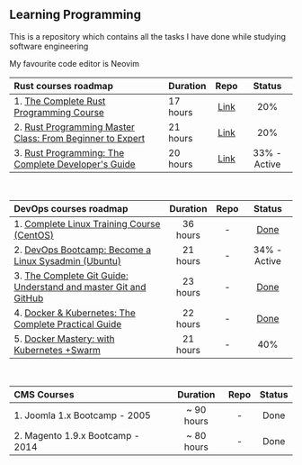 ## Learning Programming

This is a repository which contains all the tasks I have done while studying software engineering

My favourite code editor is Neovim

| Rust courses roadmap                                                                                                                             | Duration |                                          Repo                                          |    Status    |
| :----------------------------------------------------------------------------------------------------------------------------------------------- | :------- | :------------------------------------------------------------------------------------: | :----------: |
| 1. [The Complete Rust Programming Course](https://www.udemy.com/course/rust-programming-the-complete-guide/)                                     | 17 hours | [Link](https://github.com/monjofn/learn/tree/main/rust/01-complete-rust-course-udemy)  |     20%      |
| 2. [Rust Programming Master Class: From Beginner to Expert](https://www.udemy.com/course/rust-programming-master-class-from-beginner-to-expert/) | 21 hours |  [Link](https://github.com/monjofn/learn/tree/main/rust/02-beginner-to-expert-udemy)   |     20%      |
| 3. [Rust Programming: The Complete Developer's Guide](https://zerotomastery.io/courses/learn-rust/)                                              | 20 hours | [Link](https://github.com/monjofn/learn/tree/main/rust/03-complete-rust-dev-guide-ztm) | 33% - Active |

<br />

| DevOps courses roadmap                                                                                                              | Duration | Repo |                                       Status                                       |
| :---------------------------------------------------------------------------------------------------------------------------------- | :------: | :--: | :--------------------------------------------------------------------------------: |
| 1. [Complete Linux Training Course (CentOS)](https://www.udemy.com/course/complete-linux-training-course-to-get-your-dream-it-job/) | 36 hours |  -   | [Done](https://www.udemy.com/certificate/UC-807c035c-577a-464a-b57d-6c7392ae06e8/) |
| 2. [DevOps Bootcamp: Become a Linux Sysadmin (Ubuntu)](https://zerotomastery.io/courses/devops-bootcamp/)                           | 21 hours |  -   |                                    34% - Active                                    |
| 3. [The Complete Git Guide: Understand and master Git and GitHub](https://www.udemy.com/course/git-and-github-complete-guide/)      | 23 hours |  -   | [Done](https://www.udemy.com/certificate/UC-3c46ec19-5675-4669-bcb1-b0bea179bd72/) |
| 4. [Docker & Kubernetes: The Complete Practical Guide](https://www.udemy.com/course/docker-complete/)                               | 22 hours |  -   | [Done](https://www.udemy.com/certificate/UC-aeeeaf25-b385-4b88-813d-d3cab5699ec5/) |
| 5. [Docker Mastery: with Kubernetes +Swarm](https://www.udemy.com/course/docker-mastery/)                                           | 21 hours |  -   |                                        40%                                         |

<!--
<br />

| CompTIA courses roadmap                                                                | Duration | Repo | Status |
| :------------------------------------------------------------------------------------- | :------: | :--: | :----: |
| 1. [CompTIA A+ Core 1 (220-1101)](https://www.udemy.com/course/comptia-a-core-1/)      | 26 hours |  -   |   -    |
| 2. [CompTIA A+ Core 2 (220-1102)](https://www.udemy.com/course/comptia-a-core-2/)      | 36 hours |  -   |   -    |
| 3. [CompTIA Network+ (N10-008)](https://www.udemy.com/course/comptia-network-n10-008/) | 26 hours |  -   |   -    |
| 4. [CompTIA Security+ (SY0-601)](https://www.udemy.com/course/securityplus/)           | 22 hours |  -   |   -    |
| 5. [CompTIA Linux+ (XK0-005)](https://www.udemy.com/course/comptia-linux/)             | 21 hours |  -   |   -    |
| 6. [CompTIA CySA+ (CS0-002)](https://www.udemy.com/course/comptiacsaplus/)             | 33 hours |  -   |   -    |
| 7. [CompTIA Pentest+](https://www.udemy.com/course/pentestplus/)                       | 32 hours |  -   |   -    |
| 8. [CompTIA CASP+ (CAS-004)](https://www.udemy.com/course/casp-plus/)                  | 26 hours |  -   |   -    |
| 9. CompTia Cloud+                                                                      | ?? hours |  -   |   -    |
| 10. CompTIA Server+                                                                    | ?? hours |  -   |   -    |
| 11. [CompTIA Data+ (DA0-001)](https://www.udemy.com/course/comptia-data/)              | 14 hours |  -   |   -    |
-->

<br />

| CMS Courses                      |  Duration  | Repo | Status |
| :------------------------------- | :--------: | :--: | :----: |
| 1. Joomla 1.x Bootcamp - 2005    | ~ 90 hours |  -   |  Done  |
| 2. Magento 1.9.x Bootcamp - 2014 | ~ 80 hours |  -   |  Done  |
